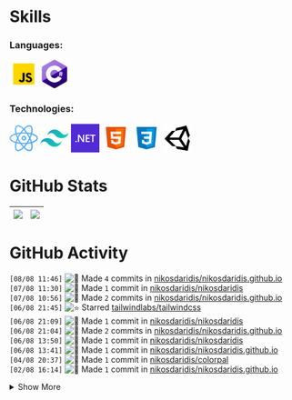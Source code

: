 <h1><b>Skills</h1></b>

<h3>Languages:</h3>
    <a  href="#"><img  alt="JavaScript"  title="JavaScript"  src="https://raw.githubusercontent.com/nikosdaridis/nikosdaridis.github.io/main/v2/public/TechStack/JavaScript.png"  height="50"></a>
    <a  href="#"><img  alt="C#"  title="C#"  src="https://raw.githubusercontent.com/nikosdaridis/nikosdaridis.github.io/main/v2/public/TechStack/CSharp.png"  height="50"></a>

<h3>Technologies:</h3>  
	<a  href="#"><img  alt="React"  title="React"  src="https://raw.githubusercontent.com/nikosdaridis/nikosdaridis.github.io/main/v2/public/TechStack/React.png"  height="50"></a>
	<a  href="#"><img  alt="Tailwind CSS"  title="Tailwind CSS"  src="https://raw.githubusercontent.com/nikosdaridis/nikosdaridis.github.io/main/v2/public/TechStack/TailwindCSS.png"  height="50"></a>
    <a  href="#"><img  alt=".Net"  title=".Net"  src="https://raw.githubusercontent.com/nikosdaridis/nikosdaridis.github.io/main/v2/public/TechStack/DOTNET.png"  height="50"></a>
	<a  href="#"><img  alt="HTML"  title="HTML"  src="https://raw.githubusercontent.com/nikosdaridis/nikosdaridis.github.io/main/v2/public/TechStack/HTML.png"  height="50"></a>
    <a  href="#"><img  alt="CSS"  title="CSS"  src="https://raw.githubusercontent.com/nikosdaridis/nikosdaridis.github.io/main/v2/public/TechStack/CSS.png"  height="50"></a>
    <a  href="#"><img  alt="Unity"  title="Unity"  src="https://raw.githubusercontent.com/nikosdaridis/nikosdaridis.github.io/main/v2/public/TechStack/Unity.png"  height="50"></a>

<h1><b>GitHub Stats</h1></b>

| <a href="https://github.com/nikosdaridis?tab=repositories"><img align="center" src="https://github-readme-stats.vercel.app/api?username=nikosdaridis&show_icons=true&bg_color=00000000&title_color=0c4e82&text_color=1495fb&hide_border=true&hide_title=true&include_all_commits=true&text_bold=true" /></a> | <a href="https://github.com/nikosdaridis?tab=repositories"><img align="center" src="https://github-readme-stats.vercel.app/api/top-langs/?username=nikosdaridis&layout=compact&bg_color=00000000&title_color=1495fb&text_color=1495fb&hide_border=true&langs_count=10&hide=hlsl,shaderlab,glsl,objective-c%2B%2B,cmake&size_weight=0.3&count_weight=0.5" /></a> |
| ------------- | ------------- |

<h1><b>GitHub Activity</h1></b>

<!--START_SECTION:activity-->
`[08/08 11:46]` <img alt="📝" src="https://github.com/cheesits456/github-activity-readme/raw/master/icons/commit.png" align="top" height="18"> Made `4` commits in [nikosdaridis/nikosdaridis.github.io](https://github.com/nikosdaridis/nikosdaridis.github.io)  
`[07/08 11:30]` <img alt="📝" src="https://github.com/cheesits456/github-activity-readme/raw/master/icons/commit.png" align="top" height="18"> Made `1` commit in [nikosdaridis/nikosdaridis](https://github.com/nikosdaridis/nikosdaridis)  
`[07/08 10:56]` <img alt="📝" src="https://github.com/cheesits456/github-activity-readme/raw/master/icons/commit.png" align="top" height="18"> Made `2` commits in [nikosdaridis/nikosdaridis.github.io](https://github.com/nikosdaridis/nikosdaridis.github.io)  
`[06/08 21:45]` <img alt="⭐" src="https://github.com/cheesits456/github-activity-readme/raw/master/icons/star.png" align="top" height="18"> Starred [tailwindlabs/tailwindcss](https://github.com/tailwindlabs/tailwindcss)  
`[06/08 21:09]` <img alt="📝" src="https://github.com/cheesits456/github-activity-readme/raw/master/icons/commit.png" align="top" height="18"> Made `1` commit in [nikosdaridis/nikosdaridis](https://github.com/nikosdaridis/nikosdaridis)  
`[06/08 21:04]` <img alt="📝" src="https://github.com/cheesits456/github-activity-readme/raw/master/icons/commit.png" align="top" height="18"> Made `2` commits in [nikosdaridis/nikosdaridis.github.io](https://github.com/nikosdaridis/nikosdaridis.github.io)  
`[06/08 13:50]` <img alt="📝" src="https://github.com/cheesits456/github-activity-readme/raw/master/icons/commit.png" align="top" height="18"> Made `1` commit in [nikosdaridis/nikosdaridis](https://github.com/nikosdaridis/nikosdaridis)  
`[06/08 13:41]` <img alt="📝" src="https://github.com/cheesits456/github-activity-readme/raw/master/icons/commit.png" align="top" height="18"> Made `1` commit in [nikosdaridis/nikosdaridis.github.io](https://github.com/nikosdaridis/nikosdaridis.github.io)  
`[04/08 20:37]` <img alt="📝" src="https://github.com/cheesits456/github-activity-readme/raw/master/icons/commit.png" align="top" height="18"> Made `1` commit in [nikosdaridis/colorpal](https://github.com/nikosdaridis/colorpal)  
`[02/08 16:14]` <img alt="📝" src="https://github.com/cheesits456/github-activity-readme/raw/master/icons/commit.png" align="top" height="18"> Made `1` commit in [nikosdaridis/nikosdaridis.github.io](https://github.com/nikosdaridis/nikosdaridis.github.io)  

<details><summary>Show More</summary>

`[02/08 16:05]` <img alt="📝" src="https://github.com/cheesits456/github-activity-readme/raw/master/icons/commit.png" align="top" height="18"> Made `1` commit in [nikosdaridis/nikosdaridis](https://github.com/nikosdaridis/nikosdaridis)  
`[02/08 15:38]` <img alt="📝" src="https://github.com/cheesits456/github-activity-readme/raw/master/icons/commit.png" align="top" height="18"> Made `2` commits in [nikosdaridis/colorpal](https://github.com/nikosdaridis/colorpal)  
`[30/07 21:48]` <img alt="🏷" src="https://github.com/cheesits456/github-activity-readme/raw/master/icons/release.png" align="top" height="18"> Released [`v1.2.2`](https://github.com/nikosdaridis/colorpal/releases/tag/v1.2.2) in [nikosdaridis/colorpal](https://github.com/nikosdaridis/colorpal)  
`[30/07 21:37]` <img alt="📝" src="https://github.com/cheesits456/github-activity-readme/raw/master/icons/commit.png" align="top" height="18"> Made `5` commits in [nikosdaridis/colorpal](https://github.com/nikosdaridis/colorpal)  
`[27/07 15:27]` <img alt="🏷" src="https://github.com/cheesits456/github-activity-readme/raw/master/icons/release.png" align="top" height="18"> Released [`v1.2.1`](https://github.com/nikosdaridis/colorpal/releases/tag/v1.2.1) in [nikosdaridis/colorpal](https://github.com/nikosdaridis/colorpal)  
`[27/07 15:23]` <img alt="📝" src="https://github.com/cheesits456/github-activity-readme/raw/master/icons/commit.png" align="top" height="18"> Made `2` commits in [nikosdaridis/colorpal](https://github.com/nikosdaridis/colorpal)  
`[27/07 13:11]` <img alt="📝" src="https://github.com/cheesits456/github-activity-readme/raw/master/icons/commit.png" align="top" height="18"> Made `1` commit in [nikosdaridis/nikosdaridis.github.io](https://github.com/nikosdaridis/nikosdaridis.github.io)  
`[25/07 11:59]` <img alt="📝" src="https://github.com/cheesits456/github-activity-readme/raw/master/icons/commit.png" align="top" height="18"> Made `3` commits in [nikosdaridis/colorpal](https://github.com/nikosdaridis/colorpal)  
`[23/07 18:20]` <img alt="🏷" src="https://github.com/cheesits456/github-activity-readme/raw/master/icons/release.png" align="top" height="18"> Released [`v1.2.0`](https://github.com/nikosdaridis/colorpal/releases/tag/v1.2.0) in [nikosdaridis/colorpal](https://github.com/nikosdaridis/colorpal)  
`[23/07 17:56]` <img alt="📝" src="https://github.com/cheesits456/github-activity-readme/raw/master/icons/commit.png" align="top" height="18"> Made `4` commits in [nikosdaridis/colorpal](https://github.com/nikosdaridis/colorpal)  
`[21/07 11:34]` <img alt="🏷" src="https://github.com/cheesits456/github-activity-readme/raw/master/icons/release.png" align="top" height="18"> Released [`v1.1.3`](https://github.com/nikosdaridis/colorpal/releases/tag/v1.1.3) in [nikosdaridis/colorpal](https://github.com/nikosdaridis/colorpal)  
`[21/07 11:28]` <img alt="📝" src="https://github.com/cheesits456/github-activity-readme/raw/master/icons/commit.png" align="top" height="18"> Made `5` commits in [nikosdaridis/colorpal](https://github.com/nikosdaridis/colorpal)  
`[19/07 16:58]` <img alt="📝" src="https://github.com/cheesits456/github-activity-readme/raw/master/icons/commit.png" align="top" height="18"> Made `2` commits in [nikosdaridis/nikosdaridis](https://github.com/nikosdaridis/nikosdaridis)  
`[19/07 16:52]` <img alt="📝" src="https://github.com/cheesits456/github-activity-readme/raw/master/icons/commit.png" align="top" height="18"> Made `6` commits in [nikosdaridis/github-activity-readme](https://github.com/nikosdaridis/github-activity-readme)  
`[19/07 16:10]` <img alt="📝" src="https://github.com/cheesits456/github-activity-readme/raw/master/icons/commit.png" align="top" height="18"> Made `1` commit in [nikosdaridis/nikosdaridis](https://github.com/nikosdaridis/nikosdaridis)  
`[19/07 16:05]` <img alt="📝" src="https://github.com/cheesits456/github-activity-readme/raw/master/icons/commit.png" align="top" height="18"> Made `9` commits in [nikosdaridis/github-activity-readme](https://github.com/nikosdaridis/github-activity-readme)  
`[19/07 15:01]` <img alt="🏷" src="https://github.com/cheesits456/github-activity-readme/raw/master/icons/release.png" align="top" height="18"> Released [`v1.1.2`](https://github.com/nikosdaridis/colorpal/releases/tag/v1.1.2) in [nikosdaridis/colorpal](https://github.com/nikosdaridis/colorpal)  
`[19/07 14:56]` <img alt="📝" src="https://github.com/cheesits456/github-activity-readme/raw/master/icons/commit.png" align="top" height="18"> Made `1` commit in [nikosdaridis/colorpal](https://github.com/nikosdaridis/colorpal)  
`[15/07 22:41]` <img alt="📝" src="https://github.com/cheesits456/github-activity-readme/raw/master/icons/commit.png" align="top" height="18"> Made `1` commit in [nikosdaridis/github-activity-readme](https://github.com/nikosdaridis/github-activity-readme)  
`[15/07 22:34]` <img alt="📝" src="https://github.com/cheesits456/github-activity-readme/raw/master/icons/commit.png" align="top" height="18"> Made `1` commit in [nikosdaridis/nikosdaridis](https://github.com/nikosdaridis/nikosdaridis)  
`[15/07 22:30]` <img alt="📝" src="https://github.com/cheesits456/github-activity-readme/raw/master/icons/commit.png" align="top" height="18"> Made `2` commits in [nikosdaridis/github-activity-readme](https://github.com/nikosdaridis/github-activity-readme)  
`[15/07 21:11]` <img alt="📝" src="https://github.com/cheesits456/github-activity-readme/raw/master/icons/commit.png" align="top" height="18"> Made `1` commit in [nikosdaridis/nikosdaridis](https://github.com/nikosdaridis/nikosdaridis)  
`[13/07 16:50]` <img alt="📝" src="https://github.com/cheesits456/github-activity-readme/raw/master/icons/commit.png" align="top" height="18"> Made `1` commit in [nikosdaridis/colorpal](https://github.com/nikosdaridis/colorpal)  
`[13/07 15:43]` <img alt="📝" src="https://github.com/cheesits456/github-activity-readme/raw/master/icons/commit.png" align="top" height="18"> Made `1` commit in [nikosdaridis/nikosdaridis.github.io](https://github.com/nikosdaridis/nikosdaridis.github.io)  
`[13/07 15:36]` <img alt="📝" src="https://github.com/cheesits456/github-activity-readme/raw/master/icons/commit.png" align="top" height="18"> Made `1` commit in [nikosdaridis/nikosdaridis](https://github.com/nikosdaridis/nikosdaridis)  
`[11/07 15:28]` <img alt="📝" src="https://github.com/cheesits456/github-activity-readme/raw/master/icons/commit.png" align="top" height="18"> Made `1` commit in [nikosdaridis/colorpal](https://github.com/nikosdaridis/colorpal)  
`[09/07 15:17]` <img alt="🏷" src="https://github.com/cheesits456/github-activity-readme/raw/master/icons/release.png" align="top" height="18"> Released [`v1.1.1`](https://github.com/nikosdaridis/colorpal/releases/tag/v1.1.1) in [nikosdaridis/colorpal](https://github.com/nikosdaridis/colorpal)  
`[09/07 15:08]` <img alt="📝" src="https://github.com/cheesits456/github-activity-readme/raw/master/icons/commit.png" align="top" height="18"> Made `3` commits in [nikosdaridis/colorpal](https://github.com/nikosdaridis/colorpal)  
`[05/07 13:59]` <img alt="📝" src="https://github.com/cheesits456/github-activity-readme/raw/master/icons/commit.png" align="top" height="18"> Made `42` commits in [nikosdaridis/github-readme-stats](https://github.com/nikosdaridis/github-readme-stats)  
`[04/07 14:52]` <img alt="⭐" src="https://github.com/cheesits456/github-activity-readme/raw/master/icons/star.png" align="top" height="18"> Starred [facebook/react](https://github.com/facebook/react)  
`[04/07 07:07]` <img alt="📝" src="https://github.com/cheesits456/github-activity-readme/raw/master/icons/commit.png" align="top" height="18"> Made `1` commit in [nikosdaridis/nikosdaridis.github.io](https://github.com/nikosdaridis/nikosdaridis.github.io)  
`[04/07 06:39]` <img alt="📝" src="https://github.com/cheesits456/github-activity-readme/raw/master/icons/commit.png" align="top" height="18"> Made `1` commit in [nikosdaridis/nikosdaridis](https://github.com/nikosdaridis/nikosdaridis)  
`[03/07 14:32]` <img alt="📝" src="https://github.com/cheesits456/github-activity-readme/raw/master/icons/commit.png" align="top" height="18"> Made `1` commit in [nikosdaridis/colorpal](https://github.com/nikosdaridis/colorpal)  
`[03/07 13:04]` <img alt="📝" src="https://github.com/cheesits456/github-activity-readme/raw/master/icons/commit.png" align="top" height="18"> Made `2` commits in [nikosdaridis/nikosdaridis.github.io](https://github.com/nikosdaridis/nikosdaridis.github.io)  
`[03/07 12:16]` <img alt="📝" src="https://github.com/cheesits456/github-activity-readme/raw/master/icons/commit.png" align="top" height="18"> Made `1` commit in [nikosdaridis/products-api](https://github.com/nikosdaridis/products-api)  
`[03/07 12:03]` <img alt="⭐" src="https://github.com/cheesits456/github-activity-readme/raw/master/icons/star.png" align="top" height="18"> Starred [nikosdaridis/products-api](https://github.com/nikosdaridis/products-api)  
`[03/07 12:03]` <img alt="📂" src="https://github.com/cheesits456/github-activity-readme/raw/master/icons/create-branch.png" align="top" height="18"> Created branch [`main`](https://github.com/nikosdaridis/products-api/tree/main) in [nikosdaridis/products-api](https://github.com/nikosdaridis/products-api)  
`[03/07 12:03]` <img alt="➕" src="https://github.com/cheesits456/github-activity-readme/raw/master/icons/create-repo.png" align="top" height="18"> Created repository [nikosdaridis/products-api](https://github.com/nikosdaridis/products-api)  
`[02/07 07:29]` <img alt="📝" src="https://github.com/cheesits456/github-activity-readme/raw/master/icons/commit.png" align="top" height="18"> Made `1` commit in [nikosdaridis/colorpal](https://github.com/nikosdaridis/colorpal)  
`[29/06 00:23]` <img alt="🏷" src="https://github.com/cheesits456/github-activity-readme/raw/master/icons/release.png" align="top" height="18"> Released [`v1.1.0`](https://github.com/nikosdaridis/colorpal/releases/tag/v1.1.0) in [nikosdaridis/colorpal](https://github.com/nikosdaridis/colorpal)  
`[29/06 00:17]` <img alt="📝" src="https://github.com/cheesits456/github-activity-readme/raw/master/icons/commit.png" align="top" height="18"> Made `1` commit in [nikosdaridis/colorpal](https://github.com/nikosdaridis/colorpal)  
`[28/06 08:57]` <img alt="📝" src="https://github.com/cheesits456/github-activity-readme/raw/master/icons/commit.png" align="top" height="18"> Made `1` commit in [nikosdaridis/nikosdaridis](https://github.com/nikosdaridis/nikosdaridis)  
`[28/06 06:42]` <img alt="📝" src="https://github.com/cheesits456/github-activity-readme/raw/master/icons/commit.png" align="top" height="18"> Made `1` commit in [nikosdaridis/colorpal](https://github.com/nikosdaridis/colorpal)  
`[28/06 06:40]` <img alt="❗️" src="https://github.com/cheesits456/github-activity-readme/raw/master/icons/issue.png" align="top" height="18"> Opened issue [`#2890`](https://github.com//anuraghazra/github-readme-stats/issues/2890 'Broken images') in [anuraghazra/github-readme-stats](https://github.com/anuraghazra/github-readme-stats)  
`[28/06 02:40]` <img alt="📝" src="https://github.com/cheesits456/github-activity-readme/raw/master/icons/commit.png" align="top" height="18"> Made `1` commit in [nikosdaridis/colorpal](https://github.com/nikosdaridis/colorpal)  
`[27/06 23:31]` <img alt="📝" src="https://github.com/cheesits456/github-activity-readme/raw/master/icons/commit.png" align="top" height="18"> Made `2` commits in [nikosdaridis/nikosdaridis](https://github.com/nikosdaridis/nikosdaridis)  
`[26/06 05:23]` <img alt="📝" src="https://github.com/cheesits456/github-activity-readme/raw/master/icons/commit.png" align="top" height="18"> Made `1` commit in [nikosdaridis/nikosdaridis.github.io](https://github.com/nikosdaridis/nikosdaridis.github.io)  
`[26/06 04:58]` <img alt="📝" src="https://github.com/cheesits456/github-activity-readme/raw/master/icons/commit.png" align="top" height="18"> Made `2` commits in [nikosdaridis/nikosdaridis](https://github.com/nikosdaridis/nikosdaridis)  
`[26/06 04:55]` <img alt="📝" src="https://github.com/cheesits456/github-activity-readme/raw/master/icons/commit.png" align="top" height="18"> Made `1` commit in [nikosdaridis/nikosdaridis.github.io](https://github.com/nikosdaridis/nikosdaridis.github.io)  
`[24/06 06:39]` <img alt="📝" src="https://github.com/cheesits456/github-activity-readme/raw/master/icons/commit.png" align="top" height="18"> Made `1` commit in [nikosdaridis/nikosdaridis](https://github.com/nikosdaridis/nikosdaridis)  
`[23/06 08:29]` <img alt="📝" src="https://github.com/cheesits456/github-activity-readme/raw/master/icons/commit.png" align="top" height="18"> Made `1` commit in [nikosdaridis/colorpal](https://github.com/nikosdaridis/colorpal)  
`[22/06 20:27]` <img alt="🏷" src="https://github.com/cheesits456/github-activity-readme/raw/master/icons/release.png" align="top" height="18"> Released [`v1.0.1`](https://github.com/nikosdaridis/colorpal/releases/tag/v1.0.1) in [nikosdaridis/colorpal](https://github.com/nikosdaridis/colorpal)  
`[22/06 20:13]` <img alt="📝" src="https://github.com/cheesits456/github-activity-readme/raw/master/icons/commit.png" align="top" height="18"> Made `2` commits in [nikosdaridis/colorpal](https://github.com/nikosdaridis/colorpal)  
`[22/06 12:06]` <img alt="📝" src="https://github.com/cheesits456/github-activity-readme/raw/master/icons/commit.png" align="top" height="18"> Made `42` commits in [nikosdaridis/github-readme-stats](https://github.com/nikosdaridis/github-readme-stats)  
`[20/06 16:18]` <img alt="🏷" src="https://github.com/cheesits456/github-activity-readme/raw/master/icons/release.png" align="top" height="18"> Released [`v1.0.0`](https://github.com/nikosdaridis/colorpal/releases/tag/v1.0.0) in [nikosdaridis/colorpal](https://github.com/nikosdaridis/colorpal)  
`[20/06 16:17]` <img alt="❌" src="https://github.com/cheesits456/github-activity-readme/raw/master/icons/delete.png" align="top" height="18"> Deleted `v1.0.0` from [nikosdaridis/colorpal](https://github.com/nikosdaridis/colorpal)  
`[20/06 16:16]` <img alt="📝" src="https://github.com/cheesits456/github-activity-readme/raw/master/icons/commit.png" align="top" height="18"> Made `1` commit in [nikosdaridis/colorpal](https://github.com/nikosdaridis/colorpal)  
`[20/06 16:13]` <img alt="📝" src="https://github.com/cheesits456/github-activity-readme/raw/master/icons/commit.png" align="top" height="18"> Made `1` commit in [nikosdaridis/nikosdaridis.github.io](https://github.com/nikosdaridis/nikosdaridis.github.io)  
`[20/06 06:16]` <img alt="📝" src="https://github.com/cheesits456/github-activity-readme/raw/master/icons/commit.png" align="top" height="18"> Made `1` commit in [NikosDaridis/nikosdaridis.github.io](https://github.com/NikosDaridis/nikosdaridis.github.io)  
`[20/06 05:59]` <img alt="📝" src="https://github.com/cheesits456/github-activity-readme/raw/master/icons/commit.png" align="top" height="18"> Made `1` commit in [NikosDaridis/project-souls](https://github.com/NikosDaridis/project-souls)  
`[20/06 05:58]` <img alt="📝" src="https://github.com/cheesits456/github-activity-readme/raw/master/icons/commit.png" align="top" height="18"> Made `1` commit in [NikosDaridis/2d-bezier-path-tool](https://github.com/NikosDaridis/2d-bezier-path-tool)  
`[20/06 05:56]` <img alt="📝" src="https://github.com/cheesits456/github-activity-readme/raw/master/icons/commit.png" align="top" height="18"> Made `1` commit in [NikosDaridis/space-cowboys](https://github.com/NikosDaridis/space-cowboys)  
`[20/06 05:40]` <img alt="🏷" src="https://github.com/cheesits456/github-activity-readme/raw/master/icons/release.png" align="top" height="18"> Released [`v1.0.0`](https://github.com/NikosDaridis/ColorPal/releases/tag/v1.0.0) in [NikosDaridis/ColorPal](https://github.com/NikosDaridis/ColorPal)  
`[20/06 05:31]` <img alt="📝" src="https://github.com/cheesits456/github-activity-readme/raw/master/icons/commit.png" align="top" height="18"> Made `1` commit in [NikosDaridis/ColorPal](https://github.com/NikosDaridis/ColorPal)  
`[20/06 02:04]` <img alt="📂" src="https://github.com/cheesits456/github-activity-readme/raw/master/icons/create-branch.png" align="top" height="18"> Created branch [`main`](https://github.com/NikosDaridis/ColorPal/tree/main) in [NikosDaridis/ColorPal](https://github.com/NikosDaridis/ColorPal)  
`[19/06 22:35]` <img alt="⭐" src="https://github.com/cheesits456/github-activity-readme/raw/master/icons/star.png" align="top" height="18"> Starred [NikosDaridis/ColorPal](https://github.com/NikosDaridis/ColorPal)  
`[19/06 22:35]` <img alt="➕" src="https://github.com/cheesits456/github-activity-readme/raw/master/icons/create-repo.png" align="top" height="18"> Created repository [NikosDaridis/ColorPal](https://github.com/NikosDaridis/ColorPal)  
`[18/06 09:00]` <img alt="📝" src="https://github.com/cheesits456/github-activity-readme/raw/master/icons/commit.png" align="top" height="18"> Made `4` commits in [NikosDaridis/NikosDaridis.github.io](https://github.com/NikosDaridis/NikosDaridis.github.io)  
`[16/06 17:09]` <img alt="⭐" src="https://github.com/cheesits456/github-activity-readme/raw/master/icons/star.png" align="top" height="18"> Starred [NikosDaridis/github-readme-stats](https://github.com/NikosDaridis/github-readme-stats)  
`[16/06 17:08]` <img alt="🍴" src="https://github.com/cheesits456/github-activity-readme/raw/master/icons/fork.png" align="top" height="18"> Forked [anuraghazra/github-readme-stats](https://github.com/anuraghazra/github-readme-stats) to [NikosDaridis/github-readme-stats](https://github.com/NikosDaridis/github-readme-stats)  
`[16/06 17:05]` <img alt="📝" src="https://github.com/cheesits456/github-activity-readme/raw/master/icons/commit.png" align="top" height="18"> Made `1` commit in [NikosDaridis/NikosDaridis](https://github.com/NikosDaridis/NikosDaridis)  
`[16/06 15:09]` <img alt="📝" src="https://github.com/cheesits456/github-activity-readme/raw/master/icons/commit.png" align="top" height="18"> Made `1` commit in [NikosDaridis/NikosDaridis.github.io](https://github.com/NikosDaridis/NikosDaridis.github.io)  
`[16/06 13:58]` <img alt="📝" src="https://github.com/cheesits456/github-activity-readme/raw/master/icons/commit.png" align="top" height="18"> Made `2` commits in [NikosDaridis/Space-Cowboys](https://github.com/NikosDaridis/Space-Cowboys)  
`[16/06 09:45]` <img alt="📝" src="https://github.com/cheesits456/github-activity-readme/raw/master/icons/commit.png" align="top" height="18"> Made `2` commits in [NikosDaridis/NikosDaridis.github.io](https://github.com/NikosDaridis/NikosDaridis.github.io)  
`[15/06 01:56]` <img alt="⭐" src="https://github.com/cheesits456/github-activity-readme/raw/master/icons/star.png" align="top" height="18"> Starred [jamesgeorge007/github-activity-readme](https://github.com/jamesgeorge007/github-activity-readme)  
`[15/06 01:50]` <img alt="📝" src="https://github.com/cheesits456/github-activity-readme/raw/master/icons/commit.png" align="top" height="18"> Made `1` commit in [NikosDaridis/GitHub-Activity-Readme](https://github.com/NikosDaridis/GitHub-Activity-Readme)  
`[15/06 01:25]` <img alt="📝" src="https://github.com/cheesits456/github-activity-readme/raw/master/icons/commit.png" align="top" height="18"> Made `3` commits in [NikosDaridis/NikosDaridis](https://github.com/NikosDaridis/NikosDaridis)  
`[15/06 00:48]` <img alt="⭐" src="https://github.com/cheesits456/github-activity-readme/raw/master/icons/star.png" align="top" height="18"> Starred [anuraghazra/github-readme-stats](https://github.com/anuraghazra/github-readme-stats)  
`[15/06 00:19]` <img alt="📝" src="https://github.com/cheesits456/github-activity-readme/raw/master/icons/commit.png" align="top" height="18"> Made `225` commits in [NikosDaridis/GitHub-Activity-Readme](https://github.com/NikosDaridis/GitHub-Activity-Readme)  
`[14/06 23:37]` <img alt="📝" src="https://github.com/cheesits456/github-activity-readme/raw/master/icons/commit.png" align="top" height="18"> Made `1` commit in [NikosDaridis/NikosDaridis](https://github.com/NikosDaridis/NikosDaridis)  
`[14/06 23:36]` <img alt="📝" src="https://github.com/cheesits456/github-activity-readme/raw/master/icons/commit.png" align="top" height="18"> Made `1` commit in [NikosDaridis/GitHub-Activity-Readme](https://github.com/NikosDaridis/GitHub-Activity-Readme)  
`[14/06 23:34]` <img alt="📝" src="https://github.com/cheesits456/github-activity-readme/raw/master/icons/commit.png" align="top" height="18"> Made `1` commit in [NikosDaridis/NikosDaridis](https://github.com/NikosDaridis/NikosDaridis)  
`[14/06 23:30]` <img alt="📝" src="https://github.com/cheesits456/github-activity-readme/raw/master/icons/commit.png" align="top" height="18"> Made `1` commit in [NikosDaridis/GitHub-Activity-Readme](https://github.com/NikosDaridis/GitHub-Activity-Readme)  
`[14/06 23:06]` <img alt="⭐" src="https://github.com/cheesits456/github-activity-readme/raw/master/icons/star.png" align="top" height="18"> Starred [NikosDaridis/GitHub-Activity-Readme](https://github.com/NikosDaridis/GitHub-Activity-Readme)  
`[14/06 23:05]` <img alt="🍴" src="https://github.com/cheesits456/github-activity-readme/raw/master/icons/fork.png" align="top" height="18"> Forked [cheesits456/github-activity-readme](https://github.com/cheesits456/github-activity-readme) to [NikosDaridis/GitHub-Activity-Readme](https://github.com/NikosDaridis/GitHub-Activity-Readme)  
`[14/06 20:46]` <img alt="📝" src="https://github.com/cheesits456/github-activity-readme/raw/master/icons/commit.png" align="top" height="18"> Made `3` commits in [NikosDaridis/NikosDaridis](https://github.com/NikosDaridis/NikosDaridis)  
`[14/06 20:18]` <img alt="⭐" src="https://github.com/cheesits456/github-activity-readme/raw/master/icons/star.png" align="top" height="18"> Starred [NikosDaridis/GitHub-Activity-Readme](https://github.com/NikosDaridis/GitHub-Activity-Readme)  
`[14/06 20:18]` <img alt="🍴" src="https://github.com/cheesits456/github-activity-readme/raw/master/icons/fork.png" align="top" height="18"> Forked [jamesgeorge007/github-activity-readme](https://github.com/jamesgeorge007/github-activity-readme) to [NikosDaridis/GitHub-Activity-Readme](https://github.com/NikosDaridis/GitHub-Activity-Readme)  
`[14/06 20:15]` <img alt="⭐" src="https://github.com/cheesits456/github-activity-readme/raw/master/icons/star.png" align="top" height="18"> Starred [jamesgeorge007/github-activity-readme](https://github.com/jamesgeorge007/github-activity-readme)  
`[14/06 13:42]` <img alt="⭐" src="https://github.com/cheesits456/github-activity-readme/raw/master/icons/star.png" align="top" height="18"> Starred [NikosDaridis/ProjectSouls](https://github.com/NikosDaridis/ProjectSouls)  
`[14/06 13:42]` <img alt="⭐" src="https://github.com/cheesits456/github-activity-readme/raw/master/icons/star.png" align="top" height="18"> Starred [NikosDaridis/SpaceCowboys](https://github.com/NikosDaridis/SpaceCowboys)  
`[14/06 13:42]` <img alt="⭐" src="https://github.com/cheesits456/github-activity-readme/raw/master/icons/star.png" align="top" height="18"> Starred [NikosDaridis/NikosDaridis](https://github.com/NikosDaridis/NikosDaridis)  
`[14/06 13:42]` <img alt="⭐" src="https://github.com/cheesits456/github-activity-readme/raw/master/icons/star.png" align="top" height="18"> Starred [NikosDaridis/2DBezierPathTool](https://github.com/NikosDaridis/2DBezierPathTool)  
`[14/06 13:41]` <img alt="⭐" src="https://github.com/cheesits456/github-activity-readme/raw/master/icons/star.png" align="top" height="18"> Starred [NikosDaridis/NikosDaridis.github.io](https://github.com/NikosDaridis/NikosDaridis.github.io)  
`[14/06 12:29]` <img alt="📝" src="https://github.com/cheesits456/github-activity-readme/raw/master/icons/commit.png" align="top" height="18"> Made `1` commit in [NikosDaridis/NikosDaridis.github.io](https://github.com/NikosDaridis/NikosDaridis.github.io)  
`[14/06 12:27]` <img alt="📝" src="https://github.com/cheesits456/github-activity-readme/raw/master/icons/commit.png" align="top" height="18"> Made `2` commits in [NikosDaridis/2DBezierPathTool](https://github.com/NikosDaridis/2DBezierPathTool)  
`[13/06 20:24]` <img alt="📝" src="https://github.com/cheesits456/github-activity-readme/raw/master/icons/commit.png" align="top" height="18"> Made `2` commits in [NikosDaridis/nikosdaridis](https://github.com/NikosDaridis/nikosdaridis)  
`[13/06 20:05]` <img alt="⭐" src="https://github.com/cheesits456/github-activity-readme/raw/master/icons/star.png" align="top" height="18"> Starred [cheesits456/github-activity-readme](https://github.com/cheesits456/github-activity-readme)  
`[13/06 19:43]` <img alt="📝" src="https://github.com/cheesits456/github-activity-readme/raw/master/icons/commit.png" align="top" height="18"> Made `2` commits in [NikosDaridis/nikosdaridis](https://github.com/NikosDaridis/nikosdaridis)  
`[13/06 19:27]` <img alt="📂" src="https://github.com/cheesits456/github-activity-readme/raw/master/icons/create-branch.png" align="top" height="18"> Created branch [`main`](https://github.com/NikosDaridis/nikosdaridis/tree/main) in [NikosDaridis/nikosdaridis](https://github.com/NikosDaridis/nikosdaridis)  
`[13/06 19:23]` <img alt="➕" src="https://github.com/cheesits456/github-activity-readme/raw/master/icons/create-repo.png" align="top" height="18"> Created repository [NikosDaridis/nikosdaridis](https://github.com/NikosDaridis/nikosdaridis)  
`[13/06 19:19]` <img alt="📝" src="https://github.com/cheesits456/github-activity-readme/raw/master/icons/commit.png" align="top" height="18"> Made `3` commits in [NikosDaridis/NikosDaridis](https://github.com/NikosDaridis/NikosDaridis)  
`[13/06 19:10]` <img alt="⭐" src="https://github.com/cheesits456/github-activity-readme/raw/master/icons/star.png" align="top" height="18"> Starred [cheesits456/github-activity-readme](https://github.com/cheesits456/github-activity-readme)  
`[13/06 10:54]` <img alt="📝" src="https://github.com/cheesits456/github-activity-readme/raw/master/icons/commit.png" align="top" height="18"> Made `1` commit in [NikosDaridis/NikosDaridis.github.io](https://github.com/NikosDaridis/NikosDaridis.github.io)  
`[13/06 10:35]` <img alt="📝" src="https://github.com/cheesits456/github-activity-readme/raw/master/icons/commit.png" align="top" height="18"> Made `1` commit in [NikosDaridis/NikosDaridis](https://github.com/NikosDaridis/NikosDaridis)  
`[13/06 09:05]` <img alt="📝" src="https://github.com/cheesits456/github-activity-readme/raw/master/icons/commit.png" align="top" height="18"> Made `1` commit in [NikosDaridis/NikosDaridis.github.io](https://github.com/NikosDaridis/NikosDaridis.github.io)  
`[13/06 08:53]` <img alt="📝" src="https://github.com/cheesits456/github-activity-readme/raw/master/icons/commit.png" align="top" height="18"> Made `1` commit in [NikosDaridis/NikosDaridis](https://github.com/NikosDaridis/NikosDaridis)  
`[13/06 08:49]` <img alt="🍴" src="https://github.com/cheesits456/github-activity-readme/raw/master/icons/fork.png" align="top" height="18"> Forked [jamesgeorge007/github-activity-readme](https://github.com/jamesgeorge007/github-activity-readme) to [NikosDaridis/github-activity-readme](https://github.com/NikosDaridis/github-activity-readme)  
`[13/06 08:49]` <img alt="⭐" src="https://github.com/cheesits456/github-activity-readme/raw/master/icons/star.png" align="top" height="18"> Starred [jamesgeorge007/github-activity-readme](https://github.com/jamesgeorge007/github-activity-readme)  
`[13/06 08:44]` <img alt="📝" src="https://github.com/cheesits456/github-activity-readme/raw/master/icons/commit.png" align="top" height="18"> Made `1` commit in [NikosDaridis/github-activity-readme](https://github.com/NikosDaridis/github-activity-readme)  
`[13/06 08:41]` <img alt="⭐" src="https://github.com/cheesits456/github-activity-readme/raw/master/icons/star.png" align="top" height="18"> Starred [NikosDaridis/github-activity-readme](https://github.com/NikosDaridis/github-activity-readme)  
`[13/06 08:39]` <img alt="📝" src="https://github.com/cheesits456/github-activity-readme/raw/master/icons/commit.png" align="top" height="18"> Made `1` commit in [NikosDaridis/github-activity-readme](https://github.com/NikosDaridis/github-activity-readme)  
`[13/06 08:33]` <img alt="📝" src="https://github.com/cheesits456/github-activity-readme/raw/master/icons/commit.png" align="top" height="18"> Made `2` commits in [NikosDaridis/NikosDaridis](https://github.com/NikosDaridis/NikosDaridis)  
`[13/06 08:21]` <img alt="🍴" src="https://github.com/cheesits456/github-activity-readme/raw/master/icons/fork.png" align="top" height="18"> Forked [cheesits456/github-activity-readme](https://github.com/cheesits456/github-activity-readme) to [NikosDaridis/github-activity-readme](https://github.com/NikosDaridis/github-activity-readme)  
`[13/06 08:20]` <img alt="⭐" src="https://github.com/cheesits456/github-activity-readme/raw/master/icons/star.png" align="top" height="18"> Starred [cheesits456/github-activity-readme](https://github.com/cheesits456/github-activity-readme)  
`[13/06 08:16]` <img alt="📝" src="https://github.com/cheesits456/github-activity-readme/raw/master/icons/commit.png" align="top" height="18"> Made `8` commits in [NikosDaridis/NikosDaridis](https://github.com/NikosDaridis/NikosDaridis)  
`[13/06 06:58]` <img alt="📂" src="https://github.com/cheesits456/github-activity-readme/raw/master/icons/create-branch.png" align="top" height="18"> Created branch [`main`](https://github.com/NikosDaridis/NikosDaridis/tree/main) in [NikosDaridis/NikosDaridis](https://github.com/NikosDaridis/NikosDaridis)  
`[13/06 06:58]` <img alt="➕" src="https://github.com/cheesits456/github-activity-readme/raw/master/icons/create-repo.png" align="top" height="18"> Created repository [NikosDaridis/NikosDaridis](https://github.com/NikosDaridis/NikosDaridis)  
`[08/06 04:11]` <img alt="📝" src="https://github.com/cheesits456/github-activity-readme/raw/master/icons/commit.png" align="top" height="18"> Made `3` commits in [NikosDaridis/NikosDaridis.github.io](https://github.com/NikosDaridis/NikosDaridis.github.io)  
`[05/06 20:00]` <img alt="➕" src="https://github.com/cheesits456/github-activity-readme/raw/master/icons/create-repo.png" align="top" height="18"> Created repository [NikosDaridis/NikosDaridis.github.io](https://github.com/NikosDaridis/NikosDaridis.github.io)  
`[05/06 20:00]` <img alt="📂" src="https://github.com/cheesits456/github-activity-readme/raw/master/icons/create-branch.png" align="top" height="18"> Created branch [`main`](https://github.com/NikosDaridis/NikosDaridis.github.io/tree/main) in [NikosDaridis/NikosDaridis.github.io](https://github.com/NikosDaridis/NikosDaridis.github.io)  

</details>
<!--END_SECTION:activity-->